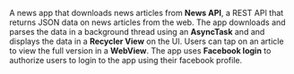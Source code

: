 A news app that downloads news articles from **News API**, a REST API that returns JSON data on news articles from the web. The app downloads and parses the data in a background thread using an **AsyncTask** and and displays the data in a **Recycler View** on the UI. Users can tap on an article to view the full version in a **WebView**. The app uses **Facebook login** to authorize users to login to the app using their facebook profile.
